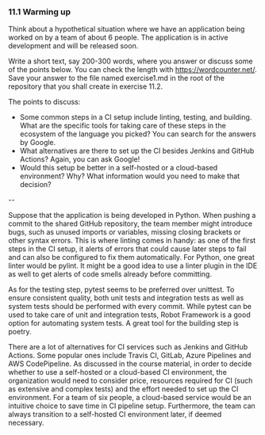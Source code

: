 ### 11.1 Warming up

Think about a hypothetical situation where we have an application being worked on by a team of about 6 people. The application is in active development and will be released soon.

Write a short text, say 200-300 words, where you answer or discuss some of the points below. You can check the length with https://wordcounter.net/. Save your answer to the file named exercise1.md in the root of the repository that you shall create in exercise 11.2.

The points to discuss:

- Some common steps in a CI setup include linting, testing, and building. What are the specific tools for taking care of these steps in the ecosystem of the language you picked? You can search for the answers by Google.
- What alternatives are there to set up the CI besides Jenkins and GitHub Actions? Again, you can ask Google!
- Would this setup be better in a self-hosted or a cloud-based environment? Why? What information would you need to make that decision?
 

--


Suppose that the application is being developed in Python. When pushing a commit to the shared GitHub repository, the team member might introduce bugs, such as unused imports or variables, missing closing brackets or other syntax errors. This is where linting comes in handy: as one of the first steps in the CI setup, it alerts of errors that could cause later steps to fail and can also be configured to fix them automatically. For Python, one great linter would be pylint. It might be a good idea to use a linter plugin in the IDE as well to get alerts of code smells already before committing.

As for the testing step, pytest seems to be preferred over unittest. To ensure consistent quality, both unit tests and integration tests as well as system tests should be performed with every commit. While pytest can be used to take care of unit and integration tests, Robot Framework is a good option for automating system tests. A great tool for the building step is poetry.

There are a lot of alternatives for CI services such as Jenkins and GitHub Actions. Some popular ones include Travis CI, GitLab, Azure Pipelines and AWS CodePipeline. As discussed in the course material, in order to decide whether to use a self-hosted or a cloud-based CI environment, the organization would need to consider price, resources required for CI (such as extensive and complex tests) and the effort needed to set up the CI environment. For a team of six people, a cloud-based service would be an intuitive choice to save time in CI pipeline setup. Furthermore, the team can always transition to a self-hosted CI environment later, if deemed necessary.
